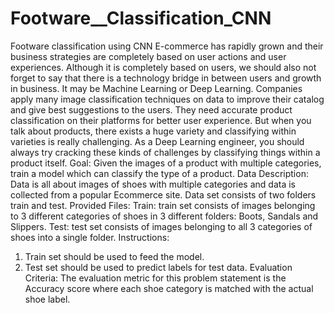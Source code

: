 # Footware__Classification_CNN
Footware classification using CNN
E-commerce has rapidly grown and their business strategies are completely based on user actions and user experiences. Although it is completely based on users, we should also not forget to say that there is a technology bridge in between users and growth in business. It may be Machine Learning or Deep Learning. Companies apply many image classification techniques on data to improve their catalog and give best suggestions to the users. They need accurate product classification on their platforms for better user experience. But when you talk about products, there exists a huge variety and classifying within varieties is really challenging. As a Deep Learning engineer, you should always try cracking these kinds of challenges by classifying things within a product itself.
Goal: Given the images of a product with multiple categories, train a model which can classify the type of a product.
Data Description: Data is all about images of shoes with multiple categories and data is collected from a popular Ecommerce site. Data set consists of two folders train and test.
Provided Files:
Train: train set consists of images belonging to 3 different categories of shoes in 3 different folders: Boots, Sandals and Slippers.
Test: test set consists of images belonging to all 3 categories of shoes into a single folder.
Instructions:
1. Train set should be used to feed the model.
2. Test set should be used to predict labels for test data.
Evaluation Criteria: The evaluation metric for this problem statement is the Accuracy score where each shoe category is matched with the actual shoe label.
